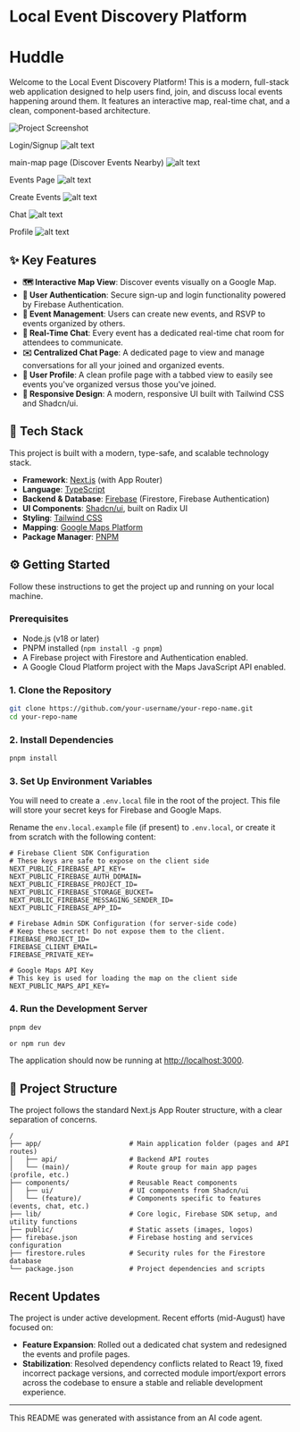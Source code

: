 # Local Event Discovery Platform
# Huddle

Welcome to the Local Event Discovery Platform! This is a modern, full-stack web application designed to help users find, join, and discuss local events happening around them. It features an interactive map, real-time chat, and a clean, component-based architecture.

![Project Screenshot](public/placeholder.jpg)

Login/Signup
![alt text](image-5.png)

main-map page (Discover Events Nearby)
![alt text](image-4.png)

Events Page
![alt text](image-1.png)

Create Events
![alt text](image-2.png)

Chat
![alt text](image-3.png)

Profile
![alt text](image.png)
## ✨ Key Features

*   **🗺️ Interactive Map View**: Discover events visually on a Google Map.
*   **👤 User Authentication**: Secure sign-up and login functionality powered by Firebase Authentication.
*   **🎉 Event Management**: Users can create new events, and RSVP to events organized by others.
*   **💬 Real-Time Chat**: Every event has a dedicated real-time chat room for attendees to communicate.
*   **✉️ Centralized Chat Page**: A dedicated page to view and manage conversations for all your joined and organized events.
*   **👤 User Profile**: A clean profile page with a tabbed view to easily see events you've organized versus those you've joined.
*   **📱 Responsive Design**: A modern, responsive UI built with Tailwind CSS and Shadcn/ui.

## 🚀 Tech Stack

This project is built with a modern, type-safe, and scalable technology stack.

*   **Framework**: [Next.js](https://nextjs.org/) (with App Router)
*   **Language**: [TypeScript](https://www.typescriptlang.org/)
*   **Backend & Database**: [Firebase](https://firebase.google.com/) (Firestore, Firebase Authentication)
*   **UI Components**: [Shadcn/ui](https://ui.shadcn.com/), built on Radix UI
*   **Styling**: [Tailwind CSS](https://tailwindcss.com/)
*   **Mapping**: [Google Maps Platform](https://developers.google.com/maps)
*   **Package Manager**: [PNPM](https://pnpm.io/)

## ⚙️ Getting Started

Follow these instructions to get the project up and running on your local machine.

### Prerequisites

*   Node.js (v18 or later)
*   PNPM installed (`npm install -g pnpm`)
*   A Firebase project with Firestore and Authentication enabled.
*   A Google Cloud Platform project with the Maps JavaScript API enabled.

### 1. Clone the Repository

```bash
git clone https://github.com/your-username/your-repo-name.git
cd your-repo-name
```

### 2. Install Dependencies

```bash
pnpm install
```

### 3. Set Up Environment Variables

You will need to create a `.env.local` file in the root of the project. This file will store your secret keys for Firebase and Google Maps.

Rename the `env.local.example` file (if present) to `.env.local`, or create it from scratch with the following content:

```
# Firebase Client SDK Configuration
# These keys are safe to expose on the client side
NEXT_PUBLIC_FIREBASE_API_KEY=
NEXT_PUBLIC_FIREBASE_AUTH_DOMAIN=
NEXT_PUBLIC_FIREBASE_PROJECT_ID=
NEXT_PUBLIC_FIREBASE_STORAGE_BUCKET=
NEXT_PUBLIC_FIREBASE_MESSAGING_SENDER_ID=
NEXT_PUBLIC_FIREBASE_APP_ID=

# Firebase Admin SDK Configuration (for server-side code)
# Keep these secret! Do not expose them to the client.
FIREBASE_PROJECT_ID=
FIREBASE_CLIENT_EMAIL=
FIREBASE_PRIVATE_KEY=

# Google Maps API Key
# This key is used for loading the map on the client side
NEXT_PUBLIC_MAPS_API_KEY=
```

### 4. Run the Development Server

```bash
pnpm dev

or npm run dev
```

The application should now be running at [http://localhost:3000](http://localhost:3000).

## 📂 Project Structure

The project follows the standard Next.js App Router structure, with a clear separation of concerns.

```
/
├── app/                      # Main application folder (pages and API routes)
│   ├── api/                  # Backend API routes
│   └── (main)/               # Route group for main app pages (profile, etc.)
├── components/               # Reusable React components
│   ├── ui/                   # UI components from Shadcn/ui
│   └── (feature)/            # Components specific to features (events, chat, etc.)
├── lib/                      # Core logic, Firebase SDK setup, and utility functions
├── public/                   # Static assets (images, logos)
├── firebase.json             # Firebase hosting and services configuration
├── firestore.rules           # Security rules for the Firestore database
└── package.json              # Project dependencies and scripts
```

## Recent Updates

The project is under active development. Recent efforts (mid-August) have focused on:
*   **Feature Expansion**: Rolled out a dedicated chat system and redesigned the events and profile pages.
*   **Stabilization**: Resolved dependency conflicts related to React 19, fixed incorrect package versions, and corrected module import/export errors across the codebase to ensure a stable and reliable development experience.

---
This README was generated with assistance from an AI code agent.
```